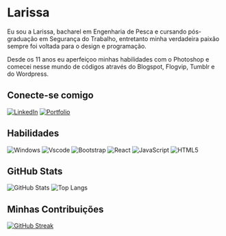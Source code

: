 # Larissa
Eu sou a Larissa, bacharel em Engenharia de Pesca e cursando pós-graduação em Segurança do Trabalho, entretanto minha verdadeira paixão sempre foi voltada para o design e programação. 
<p>Desde os 11 anos eu aperfeiçoo minhas habilidades com o Photoshop e comecei nesse mundo de códigos através do Blogspot, Flogvip, Tumblr e do Wordpress.</p> 

## Conecte-se comigo
[![LinkedIn](https://img.shields.io/badge/LinkedIn-0077B5?style=for-the-badge&logo=linkedin&logoColor=white)](https://www.linkedin.com/in/larissa-silva-nunes-2a3a43199/)
[![Portfolio](https://img.shields.io/badge/Portfolio-FF5722?style=for-the-badge&logo=todoist&logoColor=white)](https://www.behance.net/larihyun)

## Habilidades

![Windows](https://img.shields.io/badge/Windows-000?style=for-the-badge&logo=windows&logoColor=2CA5E0)
![Vscode](https://img.shields.io/badge/Vscode-007ACC?style=for-the-badge&logo=visual-studio-code&logoColor=white)
![Bootstrap](https://img.shields.io/badge/-boostrap-0D1117?style=for-the-badge&logo=bootstrap&labelColor=0D1117)
![React](https://img.shields.io/badge/React-20232A?style=for-the-badge&logo=react&logoColor=61DAFB)
![JavaScript](https://img.shields.io/badge/JavaScript-F7DF1E?style=for-the-badge&logo=javascript&logoColor=black)
![HTML5](https://img.shields.io/badge/HTML5-E34F26?style=for-the-badge&logo=html5&logoColor=white)

## GitHub Stats

![GitHub Stats](https://github-readme-stats.vercel.app/api?username=larihyun&theme=transparent&bg_color=f9ecd9&border_color=30A3DC&show_icons=true&icon_color=30A3DC&title_color=E94D5F&text_color=000)
![Top Langs](https://github-readme-stats-git-masterrstaa-rickstaa.vercel.app/api/top-langs/?username=larihyun&bg_color=f9ecd9&border_color=30A3DC&title_color=E94D5F&text_color=000)

## Minhas Contribuições

[![GitHub Streak](https://streak-stats.demolab.com/?user=larihyun&theme=bear&background=000&border=30A3DC&dates=FFF)](https://git.io/streak-stats)